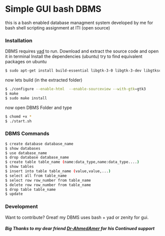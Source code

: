 # Simple GUI bash DBMS
this is a bash enabled database managment system developed by me for bash shell scripting assignment at ITI (open source)
### Installation
DBMS requires [yad](https://sourceforge.net/projects/yad-dialog/)  to run.
Download and extract the source code and open it in terminal
Install the dependencies (ubuntu) try to find equivalent packages on ubuntu
```sh
$ sudo apt-get install build-essential libgtk-3-0 libgtk-3-dev libgtksourceview-3.0-dev libwebkitgtk-3.0-dev
```
now  lets build (in the extracted folder)
```sh
$ ./configure --enable-html  --enable-sourceview --with-gtk=gtk3
$ make
$ sudo make install
```
now open DBMS Folder and type 
```sh
$ chomd +x *
$ ./start.sh
```
### DBMS Commands
```sh
$ create database database_name
$ show databases
$ use database_name
$ drop database database_name
$ create table table_name (name:data_type,name:data_type....)
$ show tables
$ insert into table table_name (value,value,...)
$ select all from table_name
$ select row row_number from table_name
$ delete row row_number from table_name
$ drop table table_name
$ update 
```
### Development
Want to contribute? Great!
my DBMS uses bash  + yad or zenity for gui.
##### Big Thanks to my dear friend [Dr-AhmedAmer](https://github.com/Dr-AhmedAmer) for his Continued support 


